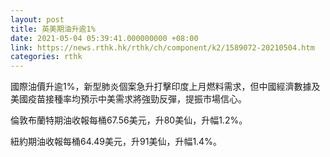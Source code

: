 ```yaml
---
layout: post
title: 英美期油升逾1%
date: 2021-05-04 05:39:41.000000000 +08:00
link: https://news.rthk.hk/rthk/ch/component/k2/1589072-20210504.htm
categories: rthk
---
```


國際油價升逾1%，新型肺炎個案急升打擊印度上月燃料需求，但中國經濟數據及美國疫苗接種率均預示中美需求將強勁反彈，提振市場信心。

倫敦布蘭特期油收報每桶67.56美元，升80美仙，升幅1.2%。

紐約期油收報每桶64.49美元，升91美仙，升幅1.4%。
